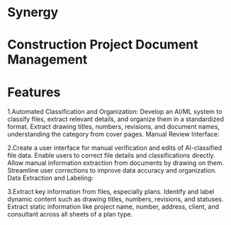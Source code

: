 # Synergy

# Construction Project Document Management

# Features

1.Automated Classification and Organization:
Develop an AI/ML system to classify files, extract relevant details, and organize them in a standardized format.
Extract drawing titles, numbers, revisions, and document names, understanding the category from cover pages.
Manual Review Interface:

2.Create a user interface for manual verification and edits of AI-classified file data.
Enable users to correct file details and classifications directly.
Allow manual information extraction from documents by drawing on them.
Streamline user corrections to improve data accuracy and organization.
Data Extraction and Labeling:

3.Extract key information from files, especially plans.
Identify and label dynamic content such as drawing titles, numbers, revisions, and statuses.
Extract static information like project name, number, address, client, and consultant across all sheets of a plan type.

